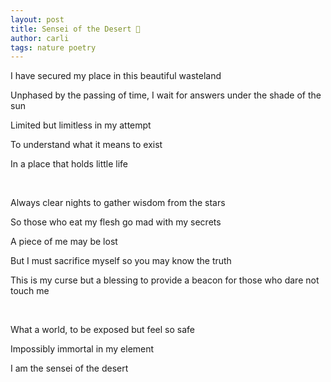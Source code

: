 ```yaml
---
layout: post
title: Sensei of the Desert 🌵
author: carli
tags: nature poetry
---
```


<meta charset="UTF-8"> 

I have secured my place in this beautiful wasteland

Unphased by the passing of time, I wait for answers under the shade of the sun

Limited but limitless in my attempt

To understand what it means to exist

In a place that holds little life

<br>               

Always clear nights to gather wisdom from the stars

So those who eat my flesh go mad with my secrets

A piece of me may be lost

But I must sacrifice myself so you may know the truth

This is my curse but a blessing to provide a beacon for those who dare not touch me

<br>               

What a world, to be exposed but feel so safe

Impossibly immortal in my element

I am the sensei of the desert

<br>
